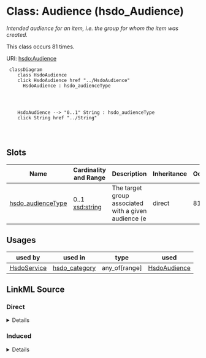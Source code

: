 

# Class: Audience (hsdo_Audience)


_Intended audience for an item, i.e. the group for whom the item was created._






This class occurs 81 times.


URI: [hsdo:Audience](http://schema.org/Audience)






```mermaid
 classDiagram
    class HsdoAudience
    click HsdoAudience href "../HsdoAudience"
      HsdoAudience : hsdo_audienceType
        
          
    
    
    HsdoAudience --> "0..1" String : hsdo_audienceType
    click String href "../String"

        
      
```




<!-- no inheritance hierarchy -->


## Slots

| Name | Cardinality and Range | Description | Inheritance | Occurrences |
| ---  | --- | --- | --- | --- |
| [hsdo_audienceType](../slots/hsdo_audienceType.md) | 0..1 <br/> [xsd:string](http://www.w3.org/2001/XMLSchema#string) | The target group associated with a given audience (e <br/>  | direct | 81 |





## Usages

| used by | used in | type | used |
| ---  | --- | --- | --- |
| [HsdoService](../classes/HsdoService.md) | [hsdo_category](../slots/hsdo_category.md) | any_of[range] | [HsdoAudience](../classes/HsdoAudience.md) |











## LinkML Source

<!-- TODO: investigate https://stackoverflow.com/questions/37606292/how-to-create-tabbed-code-blocks-in-mkdocs-or-sphinx -->

### Direct

<details>

```yaml
name: hsdo_Audience
conforms_to: No schema conformance document specified
annotations:
  count:
    tag: count
    value: 81
description: Intended audience for an item, i.e. the group for whom the item was created.
title: Audience
from_schema: dream-kg
rank: 1000
slots:
- hsdo_audienceType
slot_usage:
  hsdo_audienceType:
    name: hsdo_audienceType
    annotations:
      string:
        tag: string
        value: 81
class_uri: hsdo:Audience

```
</details>

### Induced

<details>

```yaml
name: hsdo_Audience
conforms_to: No schema conformance document specified
annotations:
  count:
    tag: count
    value: 81
description: Intended audience for an item, i.e. the group for whom the item was created.
title: Audience
from_schema: dream-kg
rank: 1000
slot_usage:
  hsdo_audienceType:
    name: hsdo_audienceType
    annotations:
      string:
        tag: string
        value: 81
attributes:
  hsdo_audienceType:
    name: hsdo_audienceType
    annotations:
      string:
        tag: string
        value: 81
    description: The target group associated with a given audience (e.g. veterans,
      car owners, musicians, etc.).
    title: audienceType
    examples:
    - description: hsdo_Audience→string
      object:
        example_object: hiv/aids
        example_object_type: string
        example_predicate: hsdo:audienceType
        example_subject: dreamkg:category/audience/HivAids
        example_subject_type: hsdo_Audience
    from_schema: dream-kg
    rank: 1000
    slot_uri: hsdo:audienceType
    alias: hsdo_audienceType
    owner: hsdo_Audience
    domain_of:
    - hsdo_Audience
    range: string
class_uri: hsdo:Audience

```
</details>